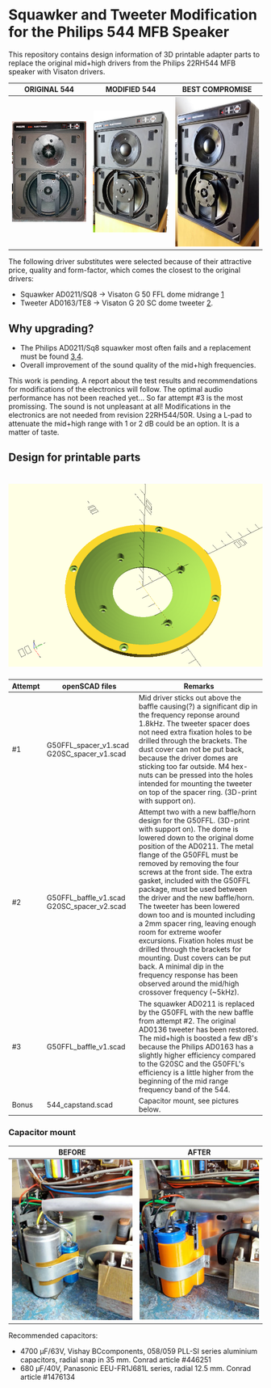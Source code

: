# Squawker and Tweeter Modification for the Philips 544 MFB Speaker

This repository contains design information of 3D printable adapter parts to replace the original mid+high drivers from the Philips 22RH544 MFB speaker with Visaton drivers.

ORIGINAL 544 | MODIFIED 544 | BEST COMPROMISE
------------ | ------------ | ---------------
![Philips 22RH544](figures/544_original_small.jpg  "Philips 22RH544") | ![Modified 544](figures/544_modified_small.jpg  "Modified 544") | ![Best compromise 544](figures/544_best_compromise_small.jpg  "Best compromise 544")

The following driver substitutes were selected because of their attractive price, quality and form-factor, which comes the closest to the original drivers:

* Squawker AD0211/SQ8 -> Visaton G 50 FFL dome midrange [1]
* Tweeter AD0163/TE8 -> Visaton G 20 SC dome tweeter [2].

## Why upgrading?
- The Philips AD0211/Sq8 squawker most often fails and a replacement must be found [3],[4].
- Overall improvement of the sound quality of the mid+high frequencies. 

This work is pending. A report about the test results and recommendations for modifications of the electronics will follow. The optimal audio performance has not been reached yet...
So far attempt #3 is the most promissing. The sound is not unpleasant at all! Modifications in the electronics are not needed from revision 22RH544/50R. Using a L-pad to attenuate the mid+high range with 1 or 2 dB could be an option. It is a matter of taste. 

## Design for printable parts

# ![new G50FFL baffle](figures/G50FFL_baffle_v1.png  "new G50FFL baffle_v1")

Attempt | openSCAD files | Remarks
------- | -------------- | -------
 #1 | G50FFL_spacer_v1.scad G20SC_spacer_v1.scad | Mid driver sticks out above the baffle causing(?) a significant dip in the frequency reponse around 1.8kHz. The tweeter spacer does not need extra fixation holes to be drilled through the brackets. The dust cover can not be put back, because the driver domes are sticking too far outside. M4 hex-nuts can be pressed into the holes intended for mounting the tweeter on top of the spacer ring.  (3D-print with support on).
 #2 | G50FFL_baffle_v1.scad G20SC_spacer_v2.scad | Attempt two with a new baffle/horn design for the G50FFL. (3D-print with support on). The dome is lowered down to the original dome position of the AD0211. The metal flange of the G50FFL must be removed by removing the four screws at the front side. The extra gasket, included with the G50FFL package, must be used between the driver and the new baffle/horn. The tweeter has been lowered down too and is mounted including a 2mm spacer ring, leaving enough room for extreme woofer excursions. Fixation holes must be drilled through the brackets for mounting. Dust covers can be put back. A minimal dip in the frequency response has been observed around the mid/high crossover frequency (~5kHz).
 #3 | G50FFL_baffle_v1.scad | The squawker AD0211 is replaced by the G50FFL with the new baffle from attempt #2. The original AD0136 tweeter has been restored.  The mid+high is boosted a few dB's because the Philips AD0163 has a slightly higher efficiency compared to the G20SC and the G50FFL's efficiency is a little higher from the beginning of the mid range frequency band of the 544.
Bonus | 544_capstand.scad | Capacitor mount, see pictures below. 

### Capacitor mount
BEFORE | AFTER
------ | -----
 ![before](figures/capfixation_small.jpg  "Capacitor fixation") | ![Modified](figures/capstand_small.jpg  "Capacitor stand")
 
 Recommended capacitors:
 
* 4700 μF/63V, Vishay BCcomponents, 058/059 PLL-SI series aluminium capacitors, radial snap in 35 mm. Conrad article #446251
* 680 μF/40V, Panasonic EEU-FR1J681L series, radial 12.5 mm. Conrad article #1476134


[1]: https://www.visaton.de/en/products/dome-midranges/g-50-ffl-8-ohm

[2]: https://www.visaton.de/en/products/dome-tweeters/g-20-sc-8-ohm

 [3]: https://www.mfbfreaks.com/reparatie-en-service/tips-en-trucs/reparatie-middentoner-22ah587/
 
 [4]: http://www.transistorforum.nl/forum/index.php?mode=thread&id=19335 
